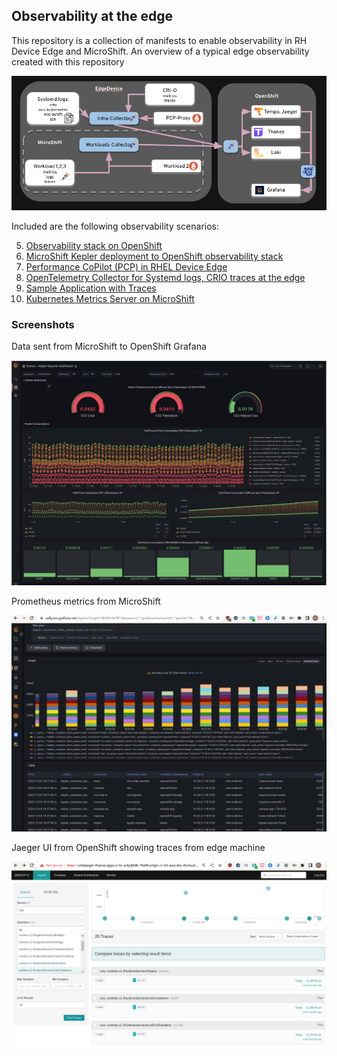 ## Observability at the edge

This repository is a collection of manifests to enable observability in RH Device Edge and MicroShift.
An overview of a typical edge observability created with this repository

![overview](images/overview-diagram.png)

Included are the following observability scenarios:

5. [Observability stack on OpenShift](observability-hub/README.md)
3. [MicroShift Kepler deployment to OpenShift observability stack](edge/sample-app/kepler/README.md)
2. [Performance CoPilot (PCP) in RHEL Device Edge](./edge/edge-pcp-to-ocp/README.md)
2. [OpenTelemetry Collector for Systemd logs, CRIO traces at the edge](edge/otel-collector-infra/README.md)
3. [Sample Application with Traces](edge/sample-app/quarkus-superheroes/README.md)
1. [Kubernetes Metrics Server on MicroShift](edge/metrics-server/README.md)

### Screenshots

Data sent from MicroShift to OpenShift Grafana

![Kepler Dashboard](images/kepler-dashboard-microshift-in-ocp.png)

Prometheus metrics from MicroShift 

![MicroShift metrics](images/microshift-metrics.png)

Jaeger UI from OpenShift showing traces from edge machine

![Jaeger traces exported from virtual machine](images/localjaeger.png)

